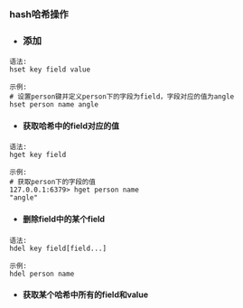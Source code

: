 ### hash哈希操作

* ### 添加

```
语法:
hset key field value

示例:
# 设置person键并定义person下的字段为field，字段对应的值为angle
hset person name angle
```

* #### 获取哈希中的field对应的值

```
语法:
hget key field

示例:
# 获取person下的字段的值
127.0.0.1:6379> hget person name
"angle"
```

* #### 删除field中的某个field

```
语法:
hdel key field[field...]

示例:
hdel person name
```

* #### 获取某个哈希中所有的field和value



